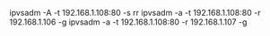 ipvsadm -A -t 192.168.1.108:80 -s rr
ipvsadm -a -t 192.168.1.108:80 -r 192.168.1.106 -g
ipvsadm -a -t 192.168.1.108:80 -r 192.168.1.107 -g

